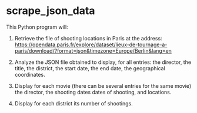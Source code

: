 # scrape_json_data
This Python program will:

1. Retrieve the file of shooting locations in Paris at the address: https://opendata.paris.fr/explore/dataset/lieux-de-tournage-a-paris/download/?format=json&timezone=Europe/Berlin&lang=en

2. Analyze the JSON file obtained to display, for all entries: the director, the title, the district, the start date, the end date, the geographical coordinates.

3. Display for each movie (there can be several entries for the same movie) the director, the shooting dates dates of shooting, and locations.

4. Display for each district its number of shootings. 

